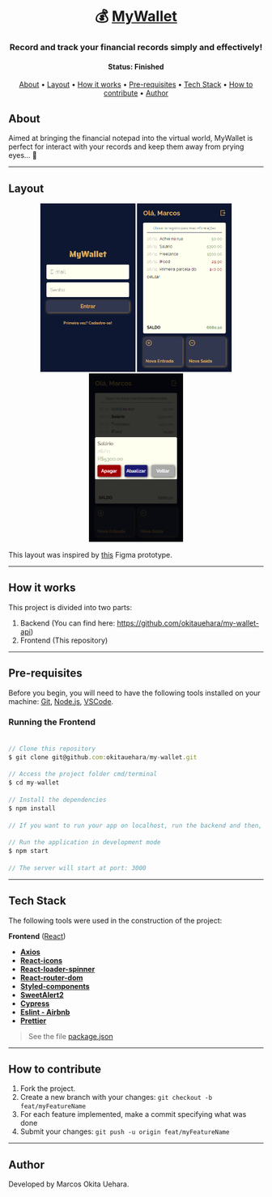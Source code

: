 <h1 align="center">
   💰 <a href="#"> MyWallet </a>
</h1>

<h3 align="center">
    Record and track your financial records simply and effectively!
</h3>

<h4 align="center"> 
	 Status: Finished
</h4>

<p align="center">
 <a href="#about">About</a> •
 <a href="#layout">Layout</a> • 
 <a href="#how-it-works">How it works</a> • 
 <a href="#pre-requisites">Pre-requisites</a> • 
 <a href="#tech-stack">Tech Stack</a> • 
 <a href="#how-to-contribute">How to contribute</a> • 
 <a href="#author">Author</a>
</p>


## About

Aimed at bringing the financial notepad into the virtual world, MyWallet is perfect for interact with your records and keep them away from prying eyes... 👀

---


## Layout

<div align="center">
 <img src="./public/login.png" alt="Sign in page" height="333"/>
 <img src="./public/home.png" alt="Home page" height="333"/>
 <img src="./public/modal.png" alt="Edit modal" height="333"/>
</div>

This layout was inspired by <a href="https://www.figma.com/file/p37uJdpZWRLED7YEwDFfUd/MyWallet?node-id=0%3A1">this</a> Figma prototype.


---

## How it works

This project is divided into two parts:
1. Backend (You can find here: https://github.com/okitauehara/my-wallet-api)
2. Frontend (This repository)

---

## Pre-requisites

Before you begin, you will need to have the following tools installed on your machine:
[Git](https://git-scm.com), [Node.js](https://nodejs.org/en/), [VSCode](https://code.visualstudio.com/).

### Running the Frontend


``` jsx

// Clone this repository
$ git clone git@github.com:okitauehara/my-wallet.git

// Access the project folder cmd/terminal
$ cd my-wallet

// Install the dependencies
$ npm install

// If you want to run your app on localhost, run the backend and then, change the BASE_URL on API.js to 'http://localhost/4000' 

// Run the application in development mode
$ npm start

// The server will start at port: 3000

```


---

## Tech Stack

The following tools were used in the construction of the project:

**Frontend**  ([React](https://reactjs.org/))

-   **[Axios](https://github.com/axios/axios)**
-   **[React-icons](https://github.com/react-icons/react-icons)**
-   **[React-loader-spinner](https://github.com/mhnpd/react-loader-spinner)**
-   **[React-router-dom](https://github.com/remix-run/react-router)**
-   **[Styled-components](https://github.com/styled-components/styled-components)**
-   **[SweetAlert2](https://github.com/sweetalert2/sweetalert2)**
-   **[Cypress](https://github.com/cypress-io/cypress)**
-   **[Eslint - Airbnb](https://github.com/airbnb/javascript)**
-   **[Prettier](https://github.com/prettier/prettier)**

> See the file  [package.json](https://github.com/okitauehara/my-wallet/blob/main/package.json)


---


## How to contribute

1. Fork the project.
2. Create a new branch with your changes: `git checkout -b feat/myFeatureName`
3. For each feature implemented, make a commit specifying what was done
4. Submit your changes: `git push -u origin feat/myFeatureName`

---

## Author

Developed by Marcos Okita Uehara.